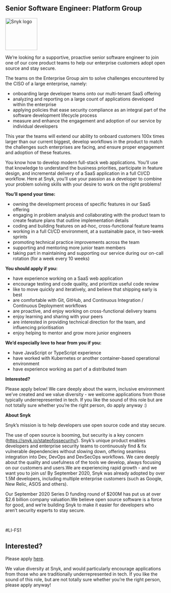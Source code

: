 Senior Software Engineer: Platform Group
---

<img src="https://res.cloudinary.com/snyk/image/upload/v1537345894/press-kit/brand/logo-black.png" width="100" alt="Snyk logo" />

<p><span style="font-weight: 400;">We’re looking for a supportive, proactive senior software engineer to join one of our core product teams to help our enterprise customers adopt open source and stay secure.</span></p>
<p><span style="font-weight: 400;">The teams on the Enterprise Group aim to solve challenges encountered by the CISO of a large enterprise, namely:</span></p>
<ul>
<li style="font-weight: 400;"><span style="font-weight: 400;">onboarding large developer teams onto our multi-tenant SaaS offering</span></li>
<li style="font-weight: 400;"><span style="font-weight: 400;">analyzing and reporting on a large count of applications developed within the enterprise</span></li>
<li style="font-weight: 400;"><span style="font-weight: 400;">applying policies that ease security compliance as an integral part of the software development lifecycle process</span></li>
<li style="font-weight: 400;"><span style="font-weight: 400;">measure and enhance the engagement and adoption of our service by individual developers</span></li>
</ul>
<p><span style="font-weight: 400;">This year the teams will extend our ability to onboard customers 100x times larger than our current biggest, develop workflows in the product to match the challenges such enterprises are facing, and ensure proper engagement and adoption of these features.</span></p>
<p><span style="font-weight: 400;">You know how to develop modern full-stack web applications. You’ll use that knowledge to understand the business priorities, participate in feature design, and incremental delivery of a SaaS application in a full CI/CD workflow. Here at Snyk, you’ll use your passion as a developer to combine your problem solving skills with your desire to work on the right problems!&nbsp;</span></p>
<p><strong>You’ll spend your time:</strong></p>
<ul>
<li style="font-weight: 400;"><span style="font-weight: 400;">owning the development </span><span style="font-weight: 400;">process</span><span style="font-weight: 400;"> of specific features in our SaaS offering</span></li>
<li style="font-weight: 400;"><span style="font-weight: 400;">engaging in problem analysis and collaborating with the product team to create feature plans that outline implementation details</span></li>
<li style="font-weight: 400;"><span style="font-weight: 400;">coding and building features on ad-hoc, cross-functional feature teams&nbsp;</span></li>
<li style="font-weight: 400;"><span style="font-weight: 400;">working in a full CI/CD environment, at a sustainable pace, in two-week sprints&nbsp;</span></li>
<li style="font-weight: 400;"><span style="font-weight: 400;">promoting technical practice improvements across the team</span></li>
<li style="font-weight: 400;"><span style="font-weight: 400;">supporting and mentoring more junior team members</span></li>
<li style="font-weight: 400;"><span style="font-weight: 400;">taking part in maintaining and supporting our service during our on-call rotation (for a week every 10 weeks)</span></li>
</ul>
<p><strong>You should apply if you:</strong></p>
<ul>
<li style="font-weight: 400;"><span style="font-weight: 400;">have experience working on a SaaS web application</span></li>
<li style="font-weight: 400;"><span style="font-weight: 400;">encourage testing and code quality, and prioritize useful code review</span></li>
<li style="font-weight: 400;"><span style="font-weight: 400;">like to move quickly and iteratively, and believe that shipping early is best</span></li>
<li style="font-weight: 400;"><span style="font-weight: 400;">are comfortable with Git, GitHub, and Continuous Integration / Continuous Deployment workflows</span></li>
<li style="font-weight: 400;"><span style="font-weight: 400;">are proactive, and enjoy working on cross-functional delivery teams</span></li>
<li style="font-weight: 400;"><span style="font-weight: 400;">enjoy learning and sharing with your peers</span></li>
<li style="font-weight: 400;"><span style="font-weight: 400;">are interested in providing technical direction for the team, and influencing prioritisation</span></li>
<li style="font-weight: 400;"><span style="font-weight: 400;">enjoy helping to mentor and grow more junior engineers</span></li>
</ul>
<p><strong>We’d especially love to hear from you if you:</strong></p>
<ul>
<li style="font-weight: 400;"><span style="font-weight: 400;">have JavaScript or TypeScript experience</span></li>
<li style="font-weight: 400;"><span style="font-weight: 400;">have worked with Kubernetes or another container-based operational environment</span></li>
<li style="font-weight: 400;"><span style="font-weight: 400;">have experience working as part of a distributed team</span></li>
</ul>
<p><strong>Interested?</strong></p>
<p><span style="font-weight: 400;">Please apply below! We care deeply about the warm, inclusive environment we’ve created and we value diversity - we welcome applications from those typically underrepresented in tech. If you like the sound of this role but are not totally sure whether you’re the right person, do apply anyway :)</span></p>
<p><strong>About Snyk</strong></p>
<p>Snyk’s mission is to help developers use open source code and stay secure.</p>
<p>The use of open source is booming, but security is a key concern (<a class="c-link" href="https://snyk.io/stateofossecurity/" target="_blank" data-stringify-link="https://snyk.io/stateofossecurity/" data-sk="tooltip_parent">https://snyk.io/stateofossecurity/</a>). Snyk’s unique product enables developers and enterprise security teams to continuously find &amp; fix vulnerable dependencies without slowing down, offering seamless integration into Dev, DevOps and DevSecOps workflows. We care deeply about the quality and usefulness of the tools we develop, always focusing on our customers and users.We are experiencing rapid growth - and we want you to join us! By September 2020, Snyk was already adopted by over 1.5M developers, including multiple enterprise customers (such as Google, New Relic, ASOS and others).</p>
<p>Our September 2020 Series D funding round of $200M has put us at over $2.6 billion company valuation.We believe open source software is a force for good, and we’re building Snyk to make it easier for developers who aren’t security experts to stay secure.</p>
<p>&nbsp;</p>
<p><span style="font-weight: 400;">#LI-FS1</span></p>

Interested?
---

Please apply [here](https://boards.greenhouse.io/snyk/jobs/4864848002#app).

We value diversity at Snyk, and would particularly encourage applications from those who are traditionally underrepresented in tech.
If you like the sound of this role, but are not totally sure whether you’re the right person, please apply anyway!

